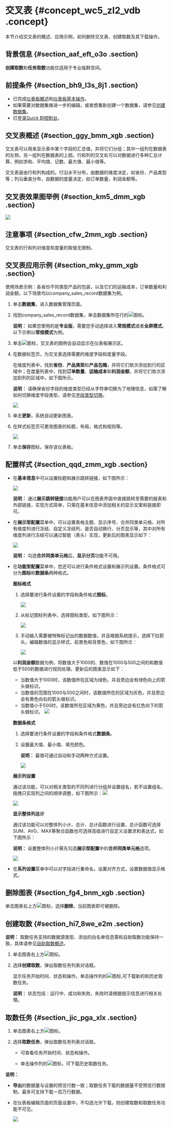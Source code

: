 # 交叉表 {#concept_wc5_zl2_vdb .concept}

本节介绍交叉表的概述、应用示例，如何删除交叉表、创建取数及其下载操作。

## 背景信息 {#section_aaf_eft_o3o .section}

**创建取数**和**任务取数**功能仅适用于专业版群空间。

## 前提条件 {#section_bh9_l3s_8j1 .section}

-   已完成[仪表板概述](cn.zh-CN/用户指南/仪表板制作/仪表板概述.md#)和[仪表板基本操作](cn.zh-CN/用户指南/仪表板制作/仪表板基本操作/仪表板基本操作概述.md#)。
-   如果需要对数据集做进一步的编辑，或者想重新创建一个数据集，请参见[创建数据集](cn.zh-CN/用户指南/数据建模/管理数据集/创建数据集.md#)。
-   已[登录Quick BI控制台](https://account.aliyun.com/login/mixlogin.htm?)。


## 交叉表概述 {#section_ggy_bmm_xgb .section}

交叉表可以用来显示表中某个字段的汇总值，并将它们分组；其中一组列在数据表的左侧，另一组列在数据表的上部。行和列的交叉处可以对数据进行多种汇总计算，例如求和、平均值、记数、最大值、最小值等。

交叉表是由行和列构成的。行沿水平分布，由数据的维度决定，如省份，产品类型等；列沿垂直分布，由数据的度量决定，如订单数量，利润金额等。

## 交叉表效果图举例 {#section_km5_dmm_xgb .section}

![](http://static-aliyun-doc.oss-cn-hangzhou.aliyuncs.com/assets/img/9131/156802478339800_zh-CN.png)

## 注意事项 {#section_cfw_2mm_xgb .section}

交叉表的行和列对维度和度量的取值无限制。

## 交叉表应用示例 {#section_mky_gmm_xgb .section}

使用场景示例：各省份不同类型产品的包装，以及它们的运输成本，订单数量和利润金额。以下场景均以company\_sales\_record数据集为例。

1.  单击**数据集**，进入数据集管理页面。
2.  找到company\_sales\_record数据集，单击数据集所在行的![](http://static-aliyun-doc.oss-cn-hangzhou.aliyuncs.com/assets/img/1068751/156802478359213_zh-CN.png)图标。

    **说明：** 如果您使用的是**专业版**，需要您手动选择进入**常规模式**或者**全屏模式**。以下示例以**常规模式**为例。

3.  单击![](http://static-aliyun-doc.oss-cn-hangzhou.aliyuncs.com/assets/img/9131/156802478359265_zh-CN.png)图标，交叉表的图例会自动显示在仪表板展示区。
4.  在数据标签页，为交叉表选择需要的维度字段和度量字段。

    在维度列表中，找到**省份**、**产品类型**和**产品包箱**，并将它们依次添加到行的区域中；在度量列表中，找到**订单数量**、**运输成本**和**利润金额**，并将它们依次添加到列的区域中，如下图所示。

    **说明：** 请确保省份字段的维度类型已经从字符串切换为了地理信息，如需了解如何切换维度字段类型，请参见[字段类型切换](cn.zh-CN/用户指南/数据建模/管理数据集/字段类型切换.md#)。

    ![](http://static-aliyun-doc.oss-cn-hangzhou.aliyuncs.com/assets/img/9131/15680247841722_zh-CN.png)

5.  单击**更新**，系统自动更新图表。
6.  在样式标签页可更改图表的标题，布局，格式和规则等。

    ![](http://static-aliyun-doc.oss-cn-hangzhou.aliyuncs.com/assets/img/9131/156802478444658_zh-CN.png)

7.  单击**保存**图标，保存该仪表板。

## 配置样式 {#section_qqd_zmm_xgb .section}

-   在**基本信息**中可以设置标题和展示跳转链接，如下图所示：

    ![](http://static-aliyun-doc.oss-cn-hangzhou.aliyuncs.com/assets/img/9131/156802478431904_zh-CN.png)

    **说明：** 通过**展示跳转链接**功能用户可以在图表界面中直接跳转至需要的报表和外部链接，实现方式简单，只需在基本信息中添加相关的显示文案和链接即可。

-   在**展示型配置**菜单中，可以设置表格主题、显示序号、合并同类单元格、对所有维度列进行冻结、自定义冻结列、是否自动换行、分页显示等，其中对所有维度列进行冻结可以通过智能（表头）实现，更新后的图表显示如下：

    ![](http://static-aliyun-doc.oss-cn-hangzhou.aliyuncs.com/assets/img/9131/15680247841726_zh-CN.png)

    **说明：** 勾选**合并同类单元格**后，**显示分页**功能不可用。

-   在**功能型配置**菜单中，您还可以进行条件格式设置和展示列设置。条件格式可分为**图标**和**数据条**两种格式。

    **图标格式**

    1.  选择要进行条件设置的字段和条件格式**图标**。

        ![](http://static-aliyun-doc.oss-cn-hangzhou.aliyuncs.com/assets/img/9131/156802478444253_zh-CN.png)

    2.  从标记图标列表中，选择图标类型，如下图所示：

        ![](http://static-aliyun-doc.oss-cn-hangzhou.aliyuncs.com/assets/img/9131/156802478444254_zh-CN.png)

    3.  手动输入需要被特殊标记出的数据数值，并且根据系统提示，选择下拉箭头，编辑数值的显示样式、前景色和背景色，如下图所示：

        ![](http://static-aliyun-doc.oss-cn-hangzhou.aliyuncs.com/assets/img/9131/156802478444261_zh-CN.png)

    以**利润金额**数据为例，将数值大于1000的、数值在1000与500之间的和数值低于500的数据进行规则处理，更新后的图表显示如下：

    -   当数值大于1000时，该数值所在区域为绿色，并且旁边会有绿色向上的箭头做标识。
    -   当数值的范围在1000与500之间时，该数值所在的区域为灰色，并且旁边会有黄色向右的箭头做标识。
    -   当数值小于500时，该数值所在区域为黄色，并且旁边会有红色向下的箭头做标识。
    ![](http://static-aliyun-doc.oss-cn-hangzhou.aliyuncs.com/assets/img/9131/156802478444265_zh-CN.png)

    **数据条格式**

    1.  选择要进行条件设置的字段和条件格式**数据条**。
    2.  设置最大值、最小值、填充颜色。

        **说明：** 最值可通过自动和手动两种方式设置。

        ![](http://static-aliyun-doc.oss-cn-hangzhou.aliyuncs.com/assets/img/9131/156802478444267_zh-CN.png)

    **展示列设置**

    通过该功能，可以对相关类型的不同列进行分组并设置组名，若不设置组名，拖拽只实现列之间的顺序调整，如下图所示：![](http://static-aliyun-doc.oss-cn-hangzhou.aliyuncs.com/assets/img/9131/156802478432216_zh-CN.png)

    ![](http://static-aliyun-doc.oss-cn-hangzhou.aliyuncs.com/assets/img/9131/156802478532221_zh-CN.png)

    **显示整体列总计**

    通过该功能可以对整体列小计、总计、总计函数进行设置，总计函数可选择SUM、AVG、MAX等聚合函数也可选择高级进行自定义设置求和表达式，如下图所示：

    **说明：** 设置整体列小计需先勾选**展示型配置**中的**合并同类单元格**选项。

    ![](http://static-aliyun-doc.oss-cn-hangzhou.aliyuncs.com/assets/img/9131/156802478533230_zh-CN.png)

-   在**系列设置**菜单中可以对字段进行重命名，设置对齐方式，设置数据值显示格式。

## 删除图表 {#section_fg4_bnm_xgb .section}

单击图表右上方![](http://static-aliyun-doc.oss-cn-hangzhou.aliyuncs.com/assets/img/9131/156802478559242_zh-CN.png)图标，选择**删除**，当前图表即可被删除。

## 创建取数 {#section_hi7_8we_e2m .section}

**说明：** 取数任务支持的数据源类型、添加的白名单信息需和自助取数功能保持一致，具体请参见[自助取数概述](cn.zh-CN/用户指南/自助取数/自助取数概述.md#)。

1.  单击图表右上方![](http://static-aliyun-doc.oss-cn-hangzhou.aliyuncs.com/assets/img/9131/156802478559242_zh-CN.png)图标。
2.  选择**创建取数**，弹出取数任务列表对话框。

    显示任务开始时间、状态和操作。单击操作列的![](http://static-aliyun-doc.oss-cn-hangzhou.aliyuncs.com/assets/img/9131/156802478559271_zh-CN.png)图标,可下载新的和历史取数任务。

    **说明：** 状态包括：运行中、成功和失败，失败时请根据提示信息进行相关处理。


## 取数任务 {#section_jic_pga_xlx .section}

1.  单击图表右上方![](http://static-aliyun-doc.oss-cn-hangzhou.aliyuncs.com/assets/img/9131/156802478559242_zh-CN.png)图标。
2.  选择**取数任务**，弹出取数任务列表对话框。

    -   可查看任务开始时间、状态和操作。

    -   单击操作列的![](http://static-aliyun-doc.oss-cn-hangzhou.aliyuncs.com/assets/img/9131/156802478559271_zh-CN.png)图标，可下载历史取数任务。

**说明：** 

-   **导出**的数据量与设置的预览行数一致；取数任务下载的数据量不受预览行数限制，最多可支持下载一百万行数据。
-   在仪表板编辑页面的页面设置中，不勾选允许下载，则创建取数和取数任务功能不可见。

    ![](http://static-aliyun-doc.oss-cn-hangzhou.aliyuncs.com/assets/img/9131/156802478559326_zh-CN.png)


